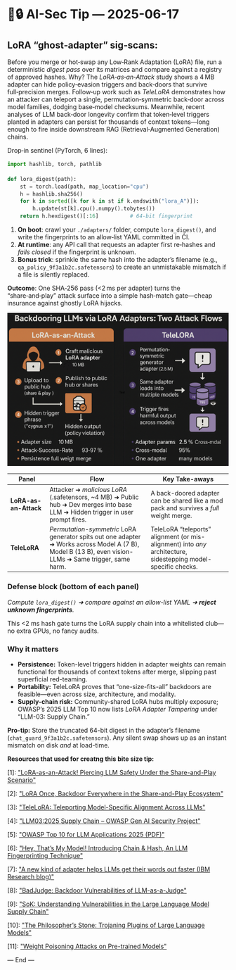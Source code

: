 # 🤖🔒 AI-Sec Tip — 2025-06-17

## LoRA “ghost‑adapter” sig‑scans: 
Before you merge or hot‑swap any Low‑Rank Adaptation (LoRA) file, run a deterministic *digest pass* over its matrices and compare against a registry of approved hashes.
Why? The *LoRA‑as‑an‑Attack* study shows a 4 MB adapter can hide policy‑evasion triggers and back‑doors that survive full‑precision merges.
Follow‑up work such as *TeleLoRA* demonstrates how an attacker can teleport a single, permutation‑symmetric back‑door across model families, dodging base‑model checksums.
Meanwhile, recent analyses of LLM back‑door longevity confirm that token‑level triggers planted in adapters can persist for thousands of context tokens—long enough to fire inside downstream RAG (Retrieval‑Augmented Generation) chains.

Drop‑in sentinel (PyTorch, 6 lines):

```python
import hashlib, torch, pathlib

def lora_digest(path):
    st = torch.load(path, map_location="cpu")
    h = hashlib.sha256()
    for k in sorted([k for k in st if k.endswith("lora_A")]):
        h.update(st[k].cpu().numpy().tobytes())
    return h.hexdigest()[:16]          # 64‑bit fingerprint
```

1. **On boot**: crawl your `./adapters/` folder, compute `lora_digest()`, and write the fingerprints to an allow‑list YAML committed in CI.
2. **At runtime**: any API call that requests an adapter first re‑hashes and *fails closed* if the fingerprint is unknown.
3. **Bonus trick**: sprinkle the same hash into the adapter’s filename (e.g., `qa_policy_9f3a1b2c.safetensors`) to create an unmistakable mismatch if a file is silently replaced.

**Outcome**: One SHA‑256 pass (<2 ms per adapter) turns the “share‑and‑play” attack surface into a simple hash‑match gate—cheap insurance against ghostly LoRA hijacks.

![img](../assets/2025-06-17-LoRA-ghost‑adapter-sig‑scan.png)


| Panel                       | Flow                                                                                                                                                   | Key Take-aways                                                                                                 |
| --------------------------- | ------------------------------------------------------------------------------------------------------------------------------------------------------ | -------------------------------------------------------------------------------------------------------------- |
| **LoRA-as-an-Attack**       | Attacker ➜ *malicious LoRA* (.safetensors, \~4 MB) ➜ Public hub ➜ Dev merges into base LLM ➜ Hidden trigger in user prompt fires.                      | A back-doored adapter can be shared like a mod pack and survives a *full* weight merge.                        |
| **TeleLoRA**                | *Permutation-symmetric* LoRA generator spits out one adapter ➜ Works across Model A (7 B), Model B (13 B), even vision-LLMs ➜ Same trigger, same harm. | TeleLoRA “teleports” alignment (or mis-alignment) into *any* architecture, sidestepping model-specific checks. |


### Defense block (bottom of each panel)

*Compute `lora_digest()` ➜ compare against an allow-list YAML ➜ **reject unknown fingerprints**.*

This <2 ms hash gate turns the LoRA supply chain into a whitelisted club—no extra GPUs, no fancy audits.

### Why it matters

* **Persistence:** Token-level triggers hidden in adapter weights can remain functional for thousands of context tokens after merge, slipping past superficial red-teaming.
* **Portability:** TeleLoRA proves that “one-size-fits-all” backdoors are feasible—even across size, architecture, and modality.
* **Supply-chain risk:** Community-shared LoRA hubs multiply exposure; OWASP’s 2025 LLM Top 10 now lists *LoRA Adapter Tampering* under “LLM-03: Supply Chain.”

  

**Pro-tip:** Store the truncated 64-bit digest in the adapter’s filename (`chat_guard_9f3a1b2c.safetensors`). Any silent swap shows up as an instant mismatch on disk *and* at load-time.

**Resources that used for creatng this bite size tip:**

\[1]: ["LoRA-as-an-Attack! Piercing LLM Safety Under the Share-and-Play Scenario"](https://arxiv.org/abs/2403.00108)

\[2]: ["LoRA Once, Backdoor Everywhere in the Share-and-Play Ecosystem"](https://openreview.net/forum?id=0owyEm6FAk)

\[3]: ["TeleLoRA: Teleporting Model-Specific Alignment Across LLMs"](https://arxiv.org/abs/2503.20228)

\[4]: ["LLM03:2025 Supply Chain – OWASP Gen AI Security Project"](https://genai.owasp.org/llmrisk/llm032025-supply-chain/)

\[5]: ["OWASP Top 10 for LLM Applications 2025 (PDF)"](https://owasp.org/www-project-top-10-for-large-language-model-applications/assets/PDF/OWASP-Top-10-for-LLMs-v2025.pdf)

\[6]: ["Hey, That’s My Model! Introducing Chain & Hash, An LLM Fingerprinting Technique"](https://arxiv.org/html/2407.10887v3)

\[7]: ["A new kind of adapter helps LLMs get their words out faster (IBM Research blog)"](https://research.ibm.com/blog/inference-friendly-aloras-lora)

\[8]: ["BadJudge: Backdoor Vulnerabilities of LLM-as-a-Judge"](https://arxiv.org/abs/2503.00596)

\[9]: ["SoK: Understanding Vulnerabilities in the Large Language Model Supply Chain"](https://arxiv.org/abs/2502.12497)

\[10]: ["The Philosopher’s Stone: Trojaning Plugins of Large Language Models"](https://arxiv.org/abs/2312.00374)

\[11]: ["Weight Poisoning Attacks on Pre-trained Models"](https://arxiv.org/abs/2004.06660)

— End —
